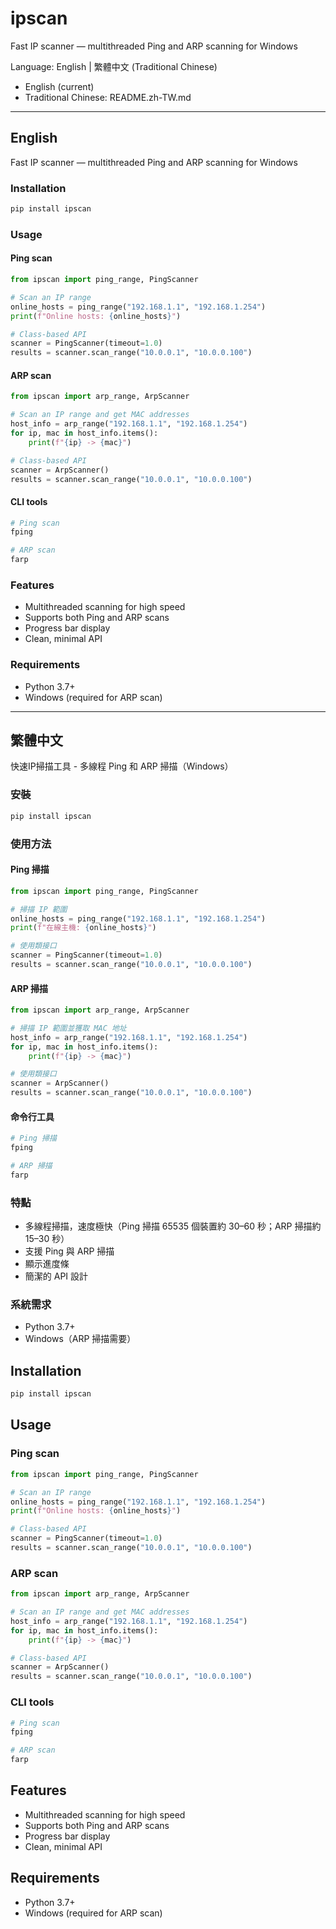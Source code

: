 # ipscan

Fast IP scanner — multithreaded Ping and ARP scanning for Windows

Language: English | 繁體中文 (Traditional Chinese)

- English (current)
- Traditional Chinese: README.zh-TW.md

---

## English

Fast IP scanner — multithreaded Ping and ARP scanning for Windows

### Installation

```bash
pip install ipscan
```

### Usage

#### Ping scan

```python
from ipscan import ping_range, PingScanner

# Scan an IP range
online_hosts = ping_range("192.168.1.1", "192.168.1.254")
print(f"Online hosts: {online_hosts}")

# Class-based API
scanner = PingScanner(timeout=1.0)
results = scanner.scan_range("10.0.0.1", "10.0.0.100")
```

#### ARP scan

```python
from ipscan import arp_range, ArpScanner

# Scan an IP range and get MAC addresses
host_info = arp_range("192.168.1.1", "192.168.1.254")
for ip, mac in host_info.items():
    print(f"{ip} -> {mac}")

# Class-based API
scanner = ArpScanner()
results = scanner.scan_range("10.0.0.1", "10.0.0.100")
```

#### CLI tools

```bash
# Ping scan
fping

# ARP scan
farp
```

### Features

- Multithreaded scanning for high speed
- Supports both Ping and ARP scans
- Progress bar display
- Clean, minimal API

### Requirements

- Python 3.7+
- Windows (required for ARP scan)

---

## 繁體中文

快速IP掃描工具 - 多線程 Ping 和 ARP 掃描（Windows）

### 安裝

```bash
pip install ipscan
```

### 使用方法

#### Ping 掃描

```python
from ipscan import ping_range, PingScanner

# 掃描 IP 範圍
online_hosts = ping_range("192.168.1.1", "192.168.1.254")
print(f"在線主機: {online_hosts}")

# 使用類接口
scanner = PingScanner(timeout=1.0)
results = scanner.scan_range("10.0.0.1", "10.0.0.100")
```

#### ARP 掃描

```python
from ipscan import arp_range, ArpScanner

# 掃描 IP 範圍並獲取 MAC 地址
host_info = arp_range("192.168.1.1", "192.168.1.254")
for ip, mac in host_info.items():
    print(f"{ip} -> {mac}")

# 使用類接口
scanner = ArpScanner()
results = scanner.scan_range("10.0.0.1", "10.0.0.100")
```

#### 命令行工具

```bash
# Ping 掃描
fping

# ARP 掃描
farp
```

### 特點

- 多線程掃描，速度極快（Ping 掃描 65535 個裝置約 30–60 秒；ARP 掃描約 15–30 秒）
- 支援 Ping 與 ARP 掃描
- 顯示進度條
- 簡潔的 API 設計

### 系統需求

- Python 3.7+
- Windows（ARP 掃描需要）

## Installation

```bash
pip install ipscan
```

## Usage

### Ping scan

```python
from ipscan import ping_range, PingScanner

# Scan an IP range
online_hosts = ping_range("192.168.1.1", "192.168.1.254")
print(f"Online hosts: {online_hosts}")

# Class-based API
scanner = PingScanner(timeout=1.0)
results = scanner.scan_range("10.0.0.1", "10.0.0.100")
```

### ARP scan

```python
from ipscan import arp_range, ArpScanner

# Scan an IP range and get MAC addresses
host_info = arp_range("192.168.1.1", "192.168.1.254")
for ip, mac in host_info.items():
    print(f"{ip} -> {mac}")

# Class-based API
scanner = ArpScanner()
results = scanner.scan_range("10.0.0.1", "10.0.0.100")
```

### CLI tools

```bash
# Ping scan
fping

# ARP scan
farp
```

## Features

- Multithreaded scanning for high speed
- Supports both Ping and ARP scans
- Progress bar display
- Clean, minimal API

## Requirements

- Python 3.7+
- Windows (required for ARP scan)

